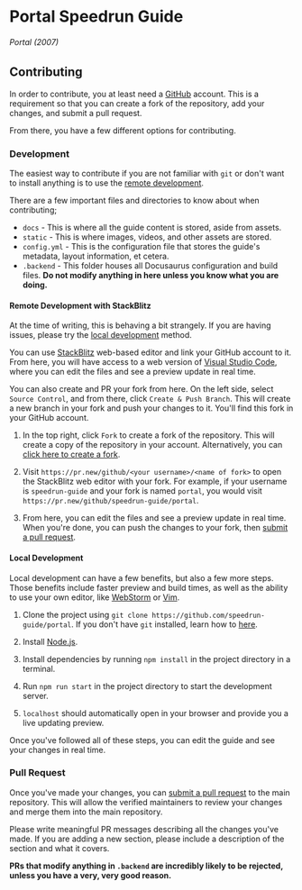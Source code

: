 # Portal Speedrun Guide
###### Portal (2007)

## Contributing

In order to contribute, you at least need a [GitHub](https://github.com) account. This is a requirement
so that you can create a fork of the repository, add your changes, and submit a pull request.

From there, you have a few different options for contributing.

### Development

The easiest way to contribute if you are not familiar with `git` or don't want to install anything is to use
the [remote development](#Remote-Development-with-StackBlitz).

There are a few important files and directories to know about when contributing;
- `docs` - This is where all the guide content is stored, aside from assets.
- `static` - This is where images, videos, and other assets are stored.
- `config.yml` - This is the configuration file that stores the guide's metadata, layout information, et cetera.
- `.backend` - This folder houses all Docusaurus configuration and build files. **Do not modify anything in here unless you know what you are doing.**

#### Remote Development with StackBlitz
At the time of writing, this is behaving a bit strangely. If you are having issues, please try the [local development](#Local-Development) method.

You can use [StackBlitz](https://stackblitz.com/) web-based editor and link your GitHub account to it. From here, you will
have access to a web version of [Visual Studio Code](https://code.visualstudio.com/), where you can edit the files and
see a preview update in real time. 

You can also create and PR your fork from here. On the left side, select `Source Control`, and from there, click
`Create & Push Branch`. This will create a new branch in your fork and push your changes to it. You'll find this fork
in your GitHub account.

1. In the top right, click `Fork` to create a fork of the repository. This will create a copy of the repository in your account.
Alternatively, you can [click here to create a fork](https://github.com/speedrun-guide/portal/fork).

2. Visit `https://pr.new/github/<your username>/<name of fork>` to open the StackBlitz web editor with your fork.
For example, if your username is `speedrun-guide` and your fork is named `portal`, you would visit `https://pr.new/github/speedrun-guide/portal`.

3. From here, you can edit the files and see a preview update in real time. When you're done, you can push the changes
to your fork, then [submit a pull request](https://github.com/speedrun-guide/portal/pulls).

#### Local Development

Local development can have a few benefits, but also a few more steps. Those benefits
include faster preview and build times, as well as the ability to use your own editor, like [WebStorm](https://www.jetbrains.com/webstorm/) or [Vim](https://www.vim.org/).

1. Clone the project using `git clone https://github.com/speedrun-guide/portal`. If you don't have `git` installed,
learn how to [here](https://docs.github.com/en/get-started/quickstart/set-up-git).


2. Install [Node.js](https://nodejs.org/en/download).


3. Install dependencies by running `npm install` in the project directory in a terminal.


4. Run `npm run start` in the project directory to start the development server.


5. `localhost` should automatically open in your browser and provide you a live updating preview.


Once you've followed all of these steps, you can edit the guide and see your changes in real time.


### Pull Request

Once you've made your changes, you can [submit a pull request](https://docs.github.com/en/pull-requests/collaborating-with-pull-requests/proposing-changes-to-your-work-with-pull-requests/creating-a-pull-request-from-a-fork) to the main repository. This will allow the verified maintainers
to review your changes and merge them into the main repository.

Please write meaningful PR messages describing all the changes you've made. If you are adding a new section, please
include a description of the section and what it covers.

**PRs that modify anything in `.backend` are incredibly likely to be rejected, unless you have a very, very good reason.**